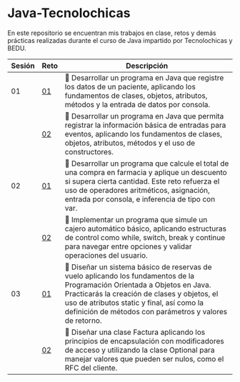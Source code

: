 # Java-Tecnolochicas
En este repositorio se encuentran mis trabajos en clase, retos y demás prácticas realizadas durante el curso de Java impartido por Tecnolochicas y BEDU.

| Sesión | Reto | Descripción |
|--------|----|-------------|
|01|[01](S1_Reto1)|💪 Desarrollar un programa en Java que registre los datos de un paciente, aplicando los fundamentos de clases, objetos, atributos, métodos y la entrada de datos por consola.|
||[02](S1_Reto2)|💪 Desarrollar un programa en Java que permita registrar la información básica de entradas para eventos, aplicando los fundamentos de clases, objetos, atributos, métodos y el uso de constructores.|
|02|[01](S2_Reto1)|💪 Desarrollar un programa que calcule el total de una compra en farmacia y aplique un descuento si supera cierta cantidad. Este reto refuerza el uso de operadores aritméticos, asignación, entrada por consola, e inferencia de tipo con var.|
||[02](S2_Reto2)|💪 Implementar un programa que simule un cajero automático básico, aplicando estructuras de control como while, switch, break y continue para navegar entre opciones y validar operaciones del usuario.|
|03|[01](Sesión%203/S3_Reto1)|💪 Diseñar un sistema básico de reservas de vuelo aplicando los fundamentos de la Programación Orientada a Objetos en Java. Practicarás la creación de clases y objetos, el uso de atributos static y final, así como la definición de métodos con parámetros y valores de retorno.|
||[02](Sesión%203/S3_Reto%22)|💪 Diseñar una clase Factura aplicando los principios de encapsulación con modificadores de acceso y utilizando la clase Optional para manejar valores que pueden ser nulos, como el RFC del cliente.|
